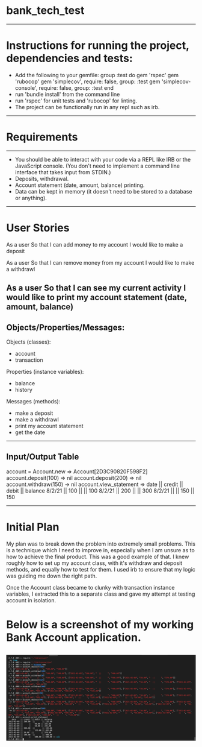 # bank_tech_test
--------------
# Instructions for running the project, dependencies and tests:
- Add the following to your gemfile:
    group :test do
    gem 'rspec'
    gem 'rubocop'
    gem 'simplecov', require: false, group: :test
    gem 'simplecov-console', require: false, group: :test
    end
- run 'bundle install' from the command line
- run 'rspec' for unit tests and 'rubocop' for linting.
- The project can be functionally run in any repl such as irb.
--------------
# Requirements
--------------
- You should be able to interact with your code via a REPL like IRB or the JavaScript console. (You don't need to implement a command line interface that takes input from STDIN.)
- Deposits, withdrawal.
- Account statement (date, amount, balance) printing.
- Data can be kept in memory (it doesn't need to be stored to a database or anything).
--------------
# User Stories
As a user
So that I can add money to my account
I would like to make a deposit

As a user
So that I can remove money from my account
I would like to make a withdrawl

As a user
So that I can see my current activity
I would like to print my account statement (date, amount, balance)
--------------
Objects/Properties/Messages:
--------------
Objects (classes):
- account
- transaction

Properties (instance variables):
- balance
- history

Messages (methods):
- make a deposit
- make a withdrawl
- print my account statement
- get the date

--------------
Input/Output Table
--------------

account = Account.new
=> Account[2D3C90820F598F2]
account.deposit(100)
=> nil
account.deposit(200)
=> nil
account.withdraw(150)
-> nil
account.view_statement
=> date || credit || debit || balance
8/2/21  ||  100   ||       ||   100
8/2/21  ||  200   ||       ||   300
8/2/21  ||        ||  150  ||   150

-------------------
# Initial Plan

My plan was to break down the problem into extremely small problems. This is a technique which I need to improve in, especially when I am unsure as to how to achieve the final product. This was a good example of that. I knew roughly how to set up my account class, with it's 
withdraw and deposit methods, and equally how to test for them. I used irb to ensure that my logic was guiding me down the right path.

Once the Account class became to clunky with transaction instance variables, I extracted this to a separate class and gave my attempt at testing account in isolation.

# Below is a screenshot of my working Bank Account application. 

![Alt text](images/bank_app_ss.png)
--------------------
